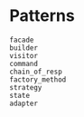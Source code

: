 # Patterns

```
facade
builder
visitor
command
chain_of_resp
factory_method
strategy
state
adapter
```
